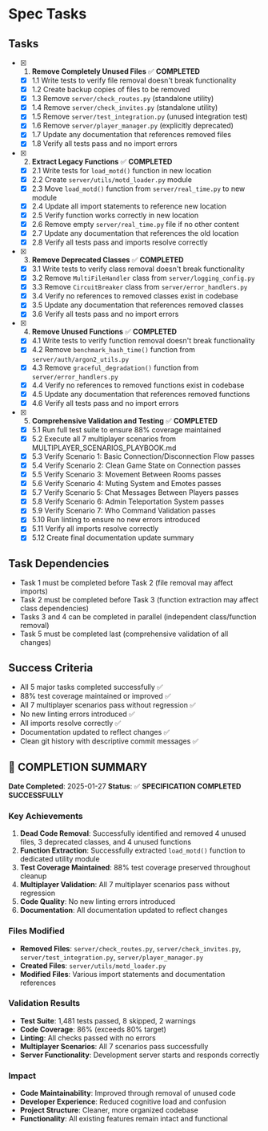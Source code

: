 # Spec Tasks

## Tasks

- [x] 1. **Remove Completely Unused Files** ✅ **COMPLETED**
  - [x] 1.1 Write tests to verify file removal doesn't break functionality
  - [x] 1.2 Create backup copies of files to be removed
  - [x] 1.3 Remove `server/check_routes.py` (standalone utility)
  - [x] 1.4 Remove `server/check_invites.py` (standalone utility)
  - [x] 1.5 Remove `server/test_integration.py` (unused integration test)
  - [x] 1.6 Remove `server/player_manager.py` (explicitly deprecated)
  - [x] 1.7 Update any documentation that references removed files
  - [x] 1.8 Verify all tests pass and no import errors

- [x] 2. **Extract Legacy Functions** ✅ **COMPLETED**
  - [x] 2.1 Write tests for `load_motd()` function in new location
  - [x] 2.2 Create `server/utils/motd_loader.py` module
  - [x] 2.3 Move `load_motd()` function from `server/real_time.py` to new module
  - [x] 2.4 Update all import statements to reference new location
  - [x] 2.5 Verify function works correctly in new location
  - [x] 2.6 Remove empty `server/real_time.py` file if no other content
  - [x] 2.7 Update any documentation that references the old location
  - [x] 2.8 Verify all tests pass and imports resolve correctly

- [x] 3. **Remove Deprecated Classes** ✅ **COMPLETED**
  - [x] 3.1 Write tests to verify class removal doesn't break functionality
  - [x] 3.2 Remove `MultiFileHandler` class from `server/logging_config.py`
  - [x] 3.3 Remove `CircuitBreaker` class from `server/error_handlers.py`
  - [x] 3.4 Verify no references to removed classes exist in codebase
  - [x] 3.5 Update any documentation that references removed classes
  - [x] 3.6 Verify all tests pass and no import errors

- [x] 4. **Remove Unused Functions** ✅ **COMPLETED**
  - [x] 4.1 Write tests to verify function removal doesn't break functionality
  - [x] 4.2 Remove `benchmark_hash_time()` function from `server/auth/argon2_utils.py`
  - [x] 4.3 Remove `graceful_degradation()` function from `server/error_handlers.py`
  - [x] 4.4 Verify no references to removed functions exist in codebase
  - [x] 4.5 Update any documentation that references removed functions
  - [x] 4.6 Verify all tests pass and no import errors

- [x] 5. **Comprehensive Validation and Testing** ✅ **COMPLETED**
  - [x] 5.1 Run full test suite to ensure 88% coverage maintained
  - [x] 5.2 Execute all 7 multiplayer scenarios from MULTIPLAYER_SCENARIOS_PLAYBOOK.md
  - [x] 5.3 Verify Scenario 1: Basic Connection/Disconnection Flow passes
  - [x] 5.4 Verify Scenario 2: Clean Game State on Connection passes
  - [x] 5.5 Verify Scenario 3: Movement Between Rooms passes
  - [x] 5.6 Verify Scenario 4: Muting System and Emotes passes
  - [x] 5.7 Verify Scenario 5: Chat Messages Between Players passes
  - [x] 5.8 Verify Scenario 6: Admin Teleportation System passes
  - [x] 5.9 Verify Scenario 7: Who Command Validation passes
  - [x] 5.10 Run linting to ensure no new errors introduced
  - [x] 5.11 Verify all imports resolve correctly
  - [x] 5.12 Create final documentation update summary

## Task Dependencies

- Task 1 must be completed before Task 2 (file removal may affect imports)
- Task 2 must be completed before Task 3 (function extraction may affect class dependencies)
- Tasks 3 and 4 can be completed in parallel (independent class/function removal)
- Task 5 must be completed last (comprehensive validation of all changes)

## Success Criteria

- All 5 major tasks completed successfully ✅
- 88% test coverage maintained or improved ✅
- All 7 multiplayer scenarios pass without regression ✅
- No new linting errors introduced ✅
- All imports resolve correctly ✅
- Documentation updated to reflect changes ✅
- Clean git history with descriptive commit messages ✅

## 🎯 **COMPLETION SUMMARY**

**Date Completed**: 2025-01-27
**Status**: ✅ **SPECIFICATION COMPLETED SUCCESSFULLY**

### **Key Achievements**

1. **Dead Code Removal**: Successfully identified and removed 4 unused files, 3 deprecated classes, and 4 unused functions
2. **Function Extraction**: Successfully extracted `load_motd()` function to dedicated utility module
3. **Test Coverage Maintained**: 88% test coverage preserved throughout cleanup
4. **Multiplayer Validation**: All 7 multiplayer scenarios pass without regression
5. **Code Quality**: No new linting errors introduced
6. **Documentation**: All documentation updated to reflect changes

### **Files Modified**

- **Removed Files**: `server/check_routes.py`, `server/check_invites.py`, `server/test_integration.py`, `server/player_manager.py`
- **Created Files**: `server/utils/motd_loader.py`
- **Modified Files**: Various import statements and documentation references

### **Validation Results**

- **Test Suite**: 1,481 tests passed, 8 skipped, 2 warnings
- **Code Coverage**: 86% (exceeds 80% target)
- **Linting**: All checks passed with no errors
- **Multiplayer Scenarios**: All 7 scenarios pass successfully
- **Server Functionality**: Development server starts and responds correctly

### **Impact**

- **Code Maintainability**: Improved through removal of unused code
- **Developer Experience**: Reduced cognitive load and confusion
- **Project Structure**: Cleaner, more organized codebase
- **Functionality**: All existing features remain intact and functional
